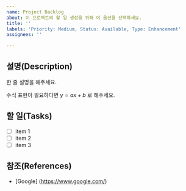 ```yaml
---
name: Project Backlog
about: 이 프로젝트의 할 일 생성을 위해 이 옵션을 선택하세요.
title: ''
labels: 'Priority: Medium, Status: Available, Type: Enhancement'
assignees: ''

---
```


## 설명(Description)

한 줄 설명을 해주세요.

수식 표현이 필요하다면 $y=ax+b$ 로 해주세요.

## 할 일(Tasks)

- [ ] item 1
- [ ] item 2
- [ ] item 3

## 참조(References)

- [Google] (https://www.google.com/)
